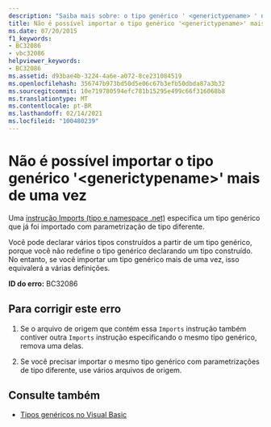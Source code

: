 ```yaml
---
description: "Saiba mais sobre: o tipo genérico ' <generictypename> ' não pode ser importado mais de uma vez"
title: Não é possível importar o tipo genérico '<generictypename>' mais de uma vez
ms.date: 07/20/2015
f1_keywords:
- BC32086
- vbc32086
helpviewer_keywords:
- BC32086
ms.assetid: d93bae4b-3224-4a6e-a072-8ce231084519
ms.openlocfilehash: 356747b973bd50d5e06c67b3efb50dbda87a3b32
ms.sourcegitcommit: 10e719780594efc781b15295e499c66f316068b8
ms.translationtype: MT
ms.contentlocale: pt-BR
ms.lasthandoff: 02/14/2021
ms.locfileid: "100480239"
---
```

# <a name="generic-type-generictypename-cannot-be-imported-more-than-once"></a>Não é possível importar o tipo genérico '\<generictypename>' mais de uma vez

Uma [instrução Imports (tipo e namespace .net)](../language-reference/statements/imports-statement-net-namespace-and-type.md) especifica um tipo genérico que já foi importado com parametrização de tipo diferente.  
  
 Você pode declarar vários tipos construídos a partir de um tipo genérico, porque você não redefine o tipo genérico declarando um tipo construído. No entanto, se você importar um tipo genérico mais de uma vez, isso equivalerá a várias definições.  
  
 **ID do erro:** BC32086  
  
## <a name="to-correct-this-error"></a>Para corrigir este erro  
  
1. Se o arquivo de origem que contém essa `Imports` instrução também contiver outra `Imports` instrução especificando o mesmo tipo genérico, remova uma delas.  
  
2. Se você precisar importar o mesmo tipo genérico com parametrizações de tipo diferente, use vários arquivos de origem.  
  
## <a name="see-also"></a>Consulte também

- [Tipos genéricos no Visual Basic](../programming-guide/language-features/data-types/generic-types.md)
